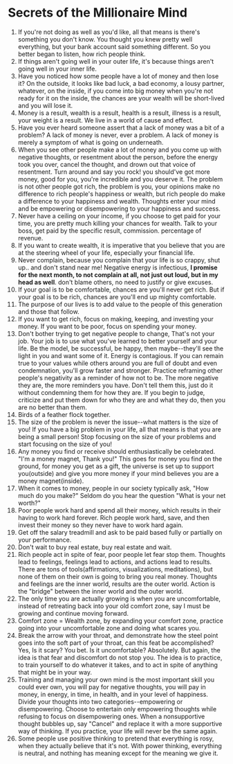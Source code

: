 # Secrets of the Millionaire Mind

1. If you're not doing as well as you'd like, all that means is there's something you don't know. You thought you knew pretty well everything, but your bank account said something different. So you better began to listen, how rich people think.
2. If things aren't going well in your outer life, it's because things aren't going well in your inner life. 
3. Have you noticed how some people have a lot of money and then lose it? On the outside, it looks like bad luck, a bad economy, a lousy partner, whatever, on the inside, if you come into big money when you're not ready for it on the inside, the chances are your wealth will be short-lived and you will lose it.
4. Money is a result, wealth is a result, health is a result, illness is a result, your weight is a result. We live in a world of cause and effect. 
5. Have you ever heard someone assert that a lack of money was a bit of a problem? A lack of money is never, ever a problem. A lack of money is merely a symptom of what is going on underneath.  
6. When you see other people make a lot of money and you come up with negative thoughts, or resentment about the person, before the energy took you over, cancel the thought, and drown out that voice of resentment. Turn around and say you rock! you should've got more money, good for you, you're incredible and you deserve it. The problem is not other people got rich, the problem is you, your opinions make no difference to rich people's happiness or wealth, but rich people do make a difference to your happiness and wealth. Thoughts enter your mind and be empowering or disempowering to your happiness and success. 
7. Never have a ceiling on your income, if you choose to get paid for your time, you are pretty much killing your chances for wealth. Talk to your boss, get paid by the specific result, commission. percentage of revenue. 
8. If you want to create wealth, it is imperative that you believe that you are at the steering wheel of your life, especially your financial life. 
9. Never complain, because you complain that your life is so crappy, shut up.. and don't stand near me! Negative energy is infectious, **I promise for the next month, to not complain at all, not just out loud, but in my head as well**. don't blame others, no need to justify or give excuses. 
10. If your goal is to be comfortable, chances are you'll never get rich. But if your goal is to be rich, chances are you'll end up mighty comfortable.
11. The purpose of our lives is to add value to the people of this generation and those that follow.
12. If you want to get rich, focus on making, keeping, and investing your money. If you want to be poor, focus on spending your money.
13. Don't bother trying to get negative people to change, That's not your job. Your job is to use what you've learned to better yourself and your life. Be the model, be successful, be happy, then maybe--they'll see the light in you and want some of it. Energy is contagious. If you can remain true to your values while others around you are full of doubt and even condemnation, you'll grow faster and stronger. Practice reframing other people's negativity as a reminder of how not to be. The more negative they are, the more reminders you have. Don't tell them this, just do it without condemning them for how they are. If you begin to judge, criticize and put them down for who they are and what they do, then you are no better than them.
14. Birds of a feather flock together.
15. The size of the problem is never the issue--what matters is the size of you! If you have a big problem in your life, all that means is that you are being a small person! Stop focusing on the size of your problems and start focusing on the size of you!
16. Any money you find or receive should enthusiastically be celebrated. "I'm a money magnet, Thank you!" This goes for money you find on the ground, for money you get as a gift, the universe is set up to support you(outside) and give you more money if your mind believes you are a money magnet(inside).
17. When it comes to money, people in our society typically ask, "How much do you make?" Seldom do you hear the question "What is your net worth?"
18. Poor people work hard and spend all their money, which results in their having to work hard forever. Rich people work hard, save, and then invest their money so they never have to work hard again.
19. Get off the salary treadmill and ask to be paid based fully or partially on your performance.
20. Don't wait to buy real estate, buy real estate and wait.
21. Rich people act in spite of fear, poor people let fear stop them. Thoughts lead to feelings, feelings lead to actions, and actions lead to results. There are tons of tools(affirmations, visualizations, meditations), but none of them on their own is going to bring you real money. Thoughts and feelings are the inner world, results are the outer world. Action is the "bridge" between the inner world and the outer world.
22. The only time you are actually growing is when you are uncomfortable, instead of retreating back into your old comfort zone, say I must be growing and continue moving forward.
23. Comfort zone = Wealth zone, by expanding your comfort zone, practice going into your uncomfortable zone and doing what scares you.
24. Break the arrow with your throat, and demonstrate how the steel point goes into the soft part of your throat, can this feat be accomplished? Yes, Is it scary? You bet. Is it uncomfortable? Absolutely. But again, the idea is that fear and discomfort do not stop you. The idea is to practice, to train yourself to do whatever it takes, and to act in spite of anything that might be in your way.
25. Training and managing your own mind is the most important skill you could ever own, you will pay for negative thoughts, you will pay in money, in energy, in time, in health, and in your level of happiness. Divide your thoughts into two categories--empowering or disempowering. Choose to entertain only empowering thoughts while refusing to focus on disempowering ones. When a nonsupportive thought bubbles up, say "Cancel" and replace it with a more supportive way of thinking. If you practice, your life will never be the same again.
26. Some people use positive thinking to pretend that everything is rosy, when they actually believe that it's not. With power thinking, everything is neutral, and nothing has meaning except for the meaning we give it.
